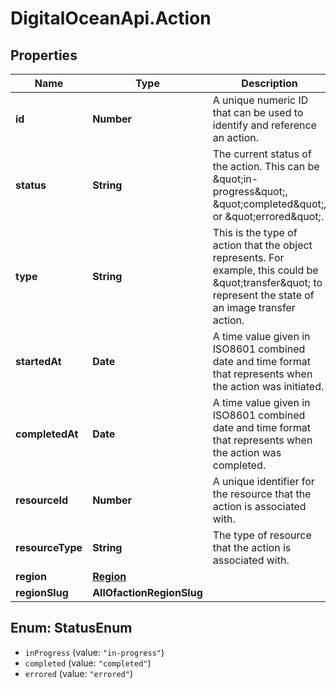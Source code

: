 # DigitalOceanApi.Action

## Properties
Name | Type | Description | Notes
------------ | ------------- | ------------- | -------------
**id** | **Number** | A unique numeric ID that can be used to identify and reference an action. | [optional] 
**status** | **String** | The current status of the action. This can be \&quot;in-progress\&quot;, \&quot;completed\&quot;, or \&quot;errored\&quot;. | [optional] [default to &#x27;in-progress&#x27;]
**type** | **String** | This is the type of action that the object represents. For example, this could be \&quot;transfer\&quot; to represent the state of an image transfer action. | [optional] 
**startedAt** | **Date** | A time value given in ISO8601 combined date and time format that represents when the action was initiated. | [optional] 
**completedAt** | **Date** | A time value given in ISO8601 combined date and time format that represents when the action was completed. | [optional] 
**resourceId** | **Number** | A unique identifier for the resource that the action is associated with. | [optional] 
**resourceType** | **String** | The type of resource that the action is associated with. | [optional] 
**region** | [**Region**](Region.md) |  | [optional] 
**regionSlug** | **AllOfactionRegionSlug** |  | [optional] 

<a name="StatusEnum"></a>
## Enum: StatusEnum

* `inProgress` (value: `"in-progress"`)
* `completed` (value: `"completed"`)
* `errored` (value: `"errored"`)

